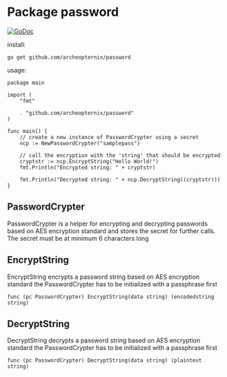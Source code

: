 # Package password

[![GoDoc](https://pkg.go.dev/github.com/archeopternix/password?status.svg)](https://pkg.go.dev/github.com/archeopternix/password)

install:
```
go get github.com/archeopternix/password
```

usage:
```
package main

import (
	"fmt"

	. "github.com/archeopternix/password"
)

func main() {
	// create a new instance of PasswordCrypter using a secret
	ncp := NewPasswordCrypter("samplepass")

	// call the encryption with the 'string' that should be encrypted
	cryptstr := ncp.EncryptString("Hello World!")
	fmt.Println("Encrypted string: " + cryptstr)

	fmt.Println("Decrypted string: " + ncp.DecryptString((cryptstr)))
}
```

## PasswordCrypter
PasswordCrypter is a helper for encrypting and decrypting passwords based on
AES encryption standard and stores the secret for further calls. The secret 
must be at minimum 6 characters long

## EncryptString
EncryptString encrypts a password string based on AES encryption standard
the PasswordCrypter has to be initialized with a passphrase first
```
func (pc PasswordCrypter) EncryptString(data string) (encodedstring string)
```
	
## DecryptString
DecryptString decrypts a password string based on AES encryption standard
the PasswordCrypter has to be initialized with a passphrase first
```
func (pc PasswordCrypter) DecryptString(data string) (plaintext string) 
```

